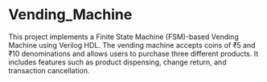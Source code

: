 # Vending_Machine
This project implements a Finite State Machine (FSM)-based Vending Machine using Verilog HDL. The vending machine accepts coins of ₹5 and ₹10 denominations and allows users to purchase three different products. It includes features such as product dispensing, change return, and transaction cancellation. 
